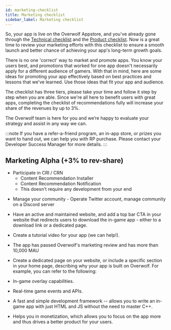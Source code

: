 ```yaml
---
id: marketing-checklist
title: Marketing checklist
sidebar_label: Marketing checklist
---
```


So, your app is live on the Overwolf Appstore, and you've already gone through the [Technical checklist](https://overwolf.github.io/docs/start/technical-checklist) and the [Product checklist](https://overwolf.github.io/docs/start/product-checklist). Now is a great time to review your marketing efforts with this checklist to ensure a smooth launch and better chance of achieving your app's long-term growth goals.

There is no one 'correct' way to market and promote apps. You know your users best, and promotions that worked for one app doesn't necessarily apply for a different audience of gamers. With that in mind, here are some ideas for promoting your app effectively based on best practices and lessons that we’ve learned. Use those ideas that fit your app and audience.

The checklist has three tiers, please take your time and follow it step by step when you are able.
Since we're all here to benefit users with great apps, completing the checklist of recommendations fully will increase your share of the revenues by up to 3%.

The Overwolf team is here for you and we’re happy to evaluate your strategy and assist in any way we can.

:::note
If you have a refer-a-friend program, an in-app store, or prizes you want to hand out, we can help you with RP purchase. Please contact your Developer Success Manager for more details.
:::

## Marketing Alpha (+3% to rev-share)
* Participate in CRI / CRN
   *  Content Recommendation Installer
   *  Content Recommendation Notification
   *  This doesn't require any development from your end

-   Manage your community - Operate Twitter account, manage community on a Discord server

-   Have an active and maintained website, and add a top bar CTA in your website that redirects users to download the in-game app - either to a download link or a dedicated page.

-   Create a tutorial video for your app (we can help!).

-   The app has passed Overwolf's marketing review and has more than 10,000 MAU

-   Create a dedicated page on your website, or include a specific section in your home page, describing why your app is built on Overwolf. For example, you can refer to the following:
  *   In-game overlay capabilities.

  *   Real-time game events and APIs.

  *   A fast and simple development framework -- allows you to write an in-game app with just HTML and JS without the need to master C++.

  *   Helps you in monetization, which allows you to focus on the app more and thus drives a better product for your users.

